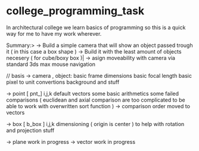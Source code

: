 # college_programming_task
In architectural college we learn basics of programming so this is a quick way for me to have my work wherever.


Summary:>
  -> Build a simple camera that will show an object passed trough it ( in this case a box shape )
  -> Build it with the least amount of objects necesery ( for cube/boxy box )|
  -> asign moveability with camera via standard 3ds max mouse navigation


// basis
  -> camera , object:
    basic frame dimensions 
    basic focal length
    basic pixel to unit convertions
    background and stuff
   
  -> point [ pnt_]
    i,j,k default vectors
    some basic arithmetics
    some failed comparisons ( euclidean and axial comparison are too complicated to be able to work with overwritten sort function )
    -> comparison order moved to vectors

  -> box [ b_box ]
    i,j,k dimensioning ( origin is center ) to help with rotation and projection stuff
    
  -> plane work in progress
  -> vector work in progress
